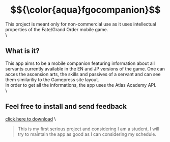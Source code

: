 # $${\color{aqua}fgocompanion}$$

This project is meant only for non-commercial use as it uses intellectual properties of the Fate/Grand Order mobile game.
\
\
## What is it?

This app aims to be a mobile companion featuring information about all servants currently available in the EN and JP versions of the game. One can acces the ascension arts, the skills and passives of a servant and can see them similariliy to the Gamepress site layout.
\
In order to get all the informations, the app uses the Atlas Academy API.
\
\
## Feel free to install and send feedback
[click here to download](build/app/outputs/flutter-apk/app-release.apk)
\
> This is my first serious project and considering I am a student, I will try to maintain the app as good as I can considering my schedule.
